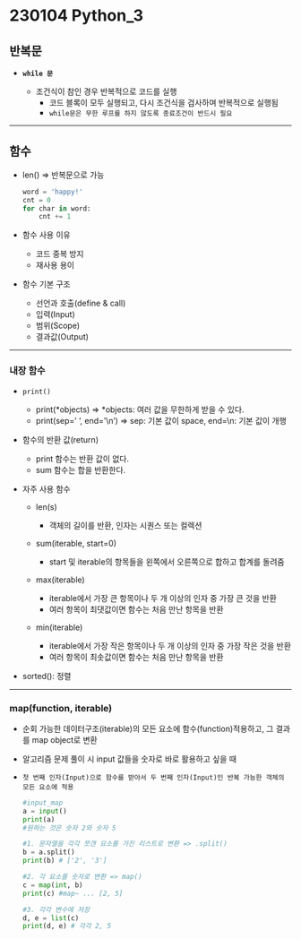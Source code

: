 # 230104 Python_3

## 반복문

- **`while 문`**

    - 조건식이 참인 경우 반복적으로 코드를 실행
        - 코드 블록이 모두 실행되고, 다시 조건식을 검사하며 반복적으로 실행됨
        - `while문은 무한 루프를 하지 않도록 종료조건이 반드시 필요`

---

## 함수

- len() => 반복문으로 가능

    ```python
    word = 'happy!'
    cnt = 0
    for char in word:
        cnt += 1
    ```
- 함수 사용 이유
    - 코드 중복 방지
    - 재사용 용이

- 함수 기본 구조
    - 선언과 호출(define & call)
    - 입력(Input)
    - 범위(Scope)
    - 결과값(Output)

---

### 내장 함수

- `print()`
    - print(*objects) ⇒ *objects: 여러 값을 무한하게 받을 수 있다.
    - print(sep=’ ‘, end=’\n’) ⇒ sep: 기본 값이 space, end=\n: 기본 값이 개행

- 함수의 반환 값(return)
    - print 함수는 반환 값이 없다.
    - sum 함수는 합을 반환한다.

- 자주 사용 함수
    - len(s)
        - 객체의 길이를 반환, 인자는 시퀀스 또는 컬렉션

    - sum(iterable, start=0)
        - start 및 iterable의 항목들을 왼쪽에서 오른쪽으로 합하고 합계를 돌려줌

    - max(iterable)
        - iterable에서 가장 큰 항목이나 두 개 이상의 인자 중 가장 큰 것을 반환
        - 여러 항목이 최댓값이면 함수는 처음 만난 항목을 반환

    - min(iterable)
        - iterable에서 가장 작은 항목이나 두 개 이상의 인자 중 가장 작은 것을 반환
        - 여러 항목이 최솟값이면 함수는 처음 만난 항목을 반환

- sorted(): 정렬

---

### map(function, iterable)

- 순회 가능한 데이터구조(iterable)의 모든 요소에 함수(function)적용하고, 그 결과를 map object로 변환

- 알고리즘 문제 풀이 시 input 값들을 숫자로 바로 활용하고 싶을 때

- `첫 번째 인자(Input)으로 함수를 받아서 두 번째 인자(Input)인 반복 가능한 객체의 모든 요소에 적용`

    ```python
    #input_map
    a = input()
    print(a)
    #원하는 것은 숫자 2와 숫자 5

    #1. 문자열을 각각 쪼갠 요소를 가진 리스트로 변환 => .split()
    b = a.split()
    print(b) # ['2', '3']

    #2. 각 요소를 숫자로 변환 => map()
    c = map(int, b)
    print(c) #map~ ... [2, 5]

    #3. 각각 변수에 저장
    d, e = list(c)
    print(d, e) # 각각 2, 5
    ```